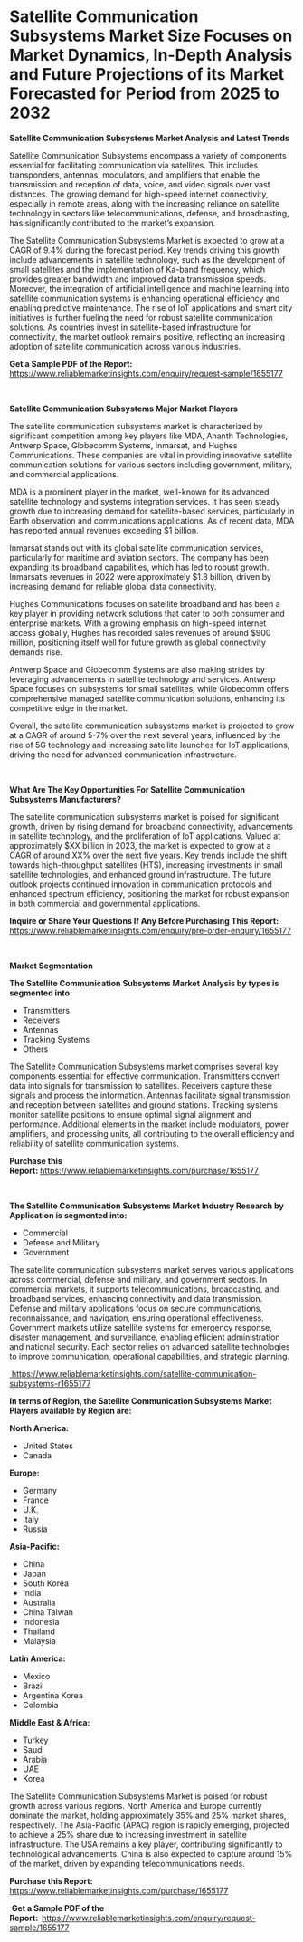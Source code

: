 <p><h1>Satellite Communication Subsystems Market Size Focuses on Market Dynamics, In-Depth Analysis and Future Projections of its Market Forecasted for Period from 2025 to 2032</h1></p><p><strong>Satellite Communication Subsystems Market Analysis and Latest Trends</strong></p>
<p><p>Satellite Communication Subsystems encompass a variety of components essential for facilitating communication via satellites. This includes transponders, antennas, modulators, and amplifiers that enable the transmission and reception of data, voice, and video signals over vast distances. The growing demand for high-speed internet connectivity, especially in remote areas, along with the increasing reliance on satellite technology in sectors like telecommunications, defense, and broadcasting, has significantly contributed to the market’s expansion.</p><p>The Satellite Communication Subsystems Market is expected to grow at a CAGR of 9.4% during the forecast period. Key trends driving this growth include advancements in satellite technology, such as the development of small satellites and the implementation of Ka-band frequency, which provides greater bandwidth and improved data transmission speeds. Moreover, the integration of artificial intelligence and machine learning into satellite communication systems is enhancing operational efficiency and enabling predictive maintenance. The rise of IoT applications and smart city initiatives is further fueling the need for robust satellite communication solutions. As countries invest in satellite-based infrastructure for connectivity, the market outlook remains positive, reflecting an increasing adoption of satellite communication across various industries.</p></p>
<p><strong>Get a Sample PDF of the Report:&nbsp;</strong> <a href="https://www.reliablemarketinsights.com/enquiry/request-sample/1655177?utm_campaign=3309&utm_medium=2&utm_source=Github&utm_content=ia&utm_term=18042025&utm_id=satellite-communication-subsystems">https://www.reliablemarketinsights.com/enquiry/request-sample/1655177</a></p>
<p>&nbsp;</p>
<p><strong>Satellite Communication Subsystems Major Market Players</strong></p>
<p><p>The satellite communication subsystems market is characterized by significant competition among key players like MDA, Ananth Technologies, Antwerp Space, Globecomm Systems, Inmarsat, and Hughes Communications. These companies are vital in providing innovative satellite communication solutions for various sectors including government, military, and commercial applications.</p><p>MDA is a prominent player in the market, well-known for its advanced satellite technology and systems integration services. It has seen steady growth due to increasing demand for satellite-based services, particularly in Earth observation and communications applications. As of recent data, MDA has reported annual revenues exceeding $1 billion.</p><p>Inmarsat stands out with its global satellite communication services, particularly for maritime and aviation sectors. The company has been expanding its broadband capabilities, which has led to robust growth. Inmarsat’s revenues in 2022 were approximately $1.8 billion, driven by increasing demand for reliable global data connectivity.</p><p>Hughes Communications focuses on satellite broadband and has been a key player in providing network solutions that cater to both consumer and enterprise markets. With a growing emphasis on high-speed internet access globally, Hughes has recorded sales revenues of around $900 million, positioning itself well for future growth as global connectivity demands rise.</p><p>Antwerp Space and Globecomm Systems are also making strides by leveraging advancements in satellite technology and services. Antwerp Space focuses on subsystems for small satellites, while Globecomm offers comprehensive managed satellite communication solutions, enhancing its competitive edge in the market.</p><p>Overall, the satellite communication subsystems market is projected to grow at a CAGR of around 5-7% over the next several years, influenced by the rise of 5G technology and increasing satellite launches for IoT applications, driving the need for advanced communication infrastructure.</p></p>
<p>&nbsp;</p>
<p><strong>What Are The Key Opportunities For Satellite Communication Subsystems Manufacturers?</strong></p>
<p><p>The satellite communication subsystems market is poised for significant growth, driven by rising demand for broadband connectivity, advancements in satellite technology, and the proliferation of IoT applications. Valued at approximately $XX billion in 2023, the market is expected to grow at a CAGR of around XX% over the next five years. Key trends include the shift towards high-throughput satellites (HTS), increasing investments in small satellite technologies, and enhanced ground infrastructure. The future outlook projects continued innovation in communication protocols and enhanced spectrum efficiency, positioning the market for robust expansion in both commercial and governmental applications.</p></p>
<p><strong>Inquire or Share Your Questions If Any Before Purchasing This Report:</strong> <a href="https://www.reliablemarketinsights.com/enquiry/pre-order-enquiry/1655177?utm_campaign=3309&utm_medium=2&utm_source=Github&utm_content=ia&utm_term=18042025&utm_id=satellite-communication-subsystems">https://www.reliablemarketinsights.com/enquiry/pre-order-enquiry/1655177</a></p>
<p>&nbsp;</p>
<p><strong>Market Segmentation</strong></p>
<p><strong>The Satellite Communication Subsystems Market Analysis by types is segmented into:</strong></p>
<p><ul><li>Transmitters</li><li>Receivers</li><li>Antennas</li><li>Tracking Systems</li><li>Others</li></ul></p>
<p><p>The Satellite Communication Subsystems market comprises several key components essential for effective communication. Transmitters convert data into signals for transmission to satellites. Receivers capture these signals and process the information. Antennas facilitate signal transmission and reception between satellites and ground stations. Tracking systems monitor satellite positions to ensure optimal signal alignment and performance. Additional elements in the market include modulators, power amplifiers, and processing units, all contributing to the overall efficiency and reliability of satellite communication systems.</p></p>
<p><strong>Purchase this Report:&nbsp;</strong><a href="https://www.reliablemarketinsights.com/purchase/1655177?utm_campaign=3309&utm_medium=2&utm_source=Github&utm_content=ia&utm_term=18042025&utm_id=satellite-communication-subsystems">https://www.reliablemarketinsights.com/purchase/1655177</a></p>
<p>&nbsp;</p>
<p><strong>The Satellite Communication Subsystems Market Industry Research by Application is segmented into:</strong></p>
<p><ul><li>Commercial</li><li>Defense and Military</li><li>Government</li></ul></p>
<p><p>The satellite communication subsystems market serves various applications across commercial, defense and military, and government sectors. In commercial markets, it supports telecommunications, broadcasting, and broadband services, enhancing connectivity and data transmission. Defense and military applications focus on secure communications, reconnaissance, and navigation, ensuring operational effectiveness. Government markets utilize satellite systems for emergency response, disaster management, and surveillance, enabling efficient administration and national security. Each sector relies on advanced satellite technologies to improve communication, operational capabilities, and strategic planning.</p></p>
<p><a href="https://www.reliablemarketinsights.com/satellite-communication-subsystems-r1655177?utm_campaign=3309&utm_medium=2&utm_source=Github&utm_content=ia&utm_term=18042025&utm_id=satellite-communication-subsystems">&nbsp;https://www.reliablemarketinsights.com/satellite-communication-subsystems-r1655177</a></p>
<p><strong>In terms of Region, the Satellite Communication Subsystems Market Players available by Region are:</strong></p>
<p>
    <p> <strong> North America: </strong>
        <ul>
            <li>United States</li>
            <li>Canada</li>
        </ul>
        </p> 
    <p> <strong> Europe: </strong>
        <ul>
            <li>Germany</li>
            <li>France</li>
            <li>U.K.</li>
            <li>Italy</li>
            <li>Russia</li>
        </ul>
        </p> 
    <p> <strong> Asia-Pacific: </strong>
        <ul>
            <li>China</li>
            <li>Japan</li>
            <li>South Korea</li>
            <li>India</li>
            <li>Australia</li>
            <li>China Taiwan</li>
            <li>Indonesia</li>
            <li>Thailand</li>
            <li>Malaysia</li>
        </ul>
        </p> 
    <p> <strong> Latin America: </strong>
        <ul>
            <li>Mexico</li>
            <li>Brazil</li>
            <li>Argentina Korea</li>
            <li>Colombia</li>
        </ul>
        </p> 
    <p> <strong> Middle East & Africa: </strong>
        <ul>
            <li>Turkey</li>
            <li>Saudi</li>
            <li>Arabia</li>
            <li>UAE</li>
            <li>Korea</li>
        </ul>
    </p>
    </p>
<p><p>The Satellite Communication Subsystems Market is poised for robust growth across various regions. North America and Europe currently dominate the market, holding approximately 35% and 25% market shares, respectively. The Asia-Pacific (APAC) region is rapidly emerging, projected to achieve a 25% share due to increasing investment in satellite infrastructure. The USA remains a key player, contributing significantly to technological advancements. China is also expected to capture around 15% of the market, driven by expanding telecommunications needs.</p></p>
<p><strong>Purchase this Report: </strong><a href="https://www.reliablemarketinsights.com/purchase/1655177?utm_campaign=3309&utm_medium=2&utm_source=Github&utm_content=ia&utm_term=18042025&utm_id=satellite-communication-subsystems">https://www.reliablemarketinsights.com/purchase/1655177</a></p>
<p>&nbsp;<strong>Get a Sample PDF of the Report:&nbsp;&nbsp;</strong><a href="https://www.reliablemarketinsights.com/enquiry/request-sample/1655177?utm_campaign=3309&utm_medium=2&utm_source=Github&utm_content=ia&utm_term=18042025&utm_id=satellite-communication-subsystems">https://www.reliablemarketinsights.com/enquiry/request-sample/1655177</a></p>
<p><strong></strong></p>
<p><p></p><p></p><p></p></p>